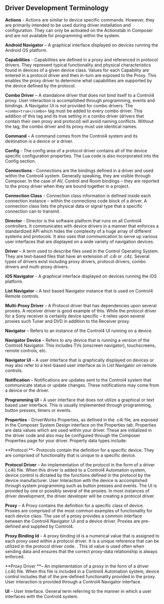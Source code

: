 ## Driver Development Terminology

**Actions** - Actions are similar to device specific commands. However, they are primarily intended to be used during driver installation and configuration. They can only be activated on the Actionstab in Composer and are not available for programming within the system. 

**Android Navigator** – A graphical interface displayed on devices running the Android OS platform.

**Capabilities** - Capabilities are defined in a proxy and referenced in protocol drivers. They represent typical functionality and physical characteristics found in devices of a given device class. Values for each Capability are entered in a protocol driver and then in-turn are exposed to the Proxy.  This enables the proxy driver to determine what capabilities are supported by the device defined by the protocol.

**Combo Driver** – A standalone driver that does not bind itself to a Control4 proxy. User interaction is accomplished through programming, events and bindings. A Navigator UI is not provided for combo drivers. The `<combo>true</combo>` tag must be added to every combo driver. This addition of this tag and its true setting in a combo driver (drivers that contain their own proxy and protocol) will avoid naming conflicts. Without the tag, the combo driver and its proxy must use identical names.

**Command** – A command comes from the Control4 system and its destination is a device or a driver.

**Config** - The config area of a protocol driver contains all of the device specific configuration properties.  The Lua code is also incorporated into the Config section.

**Connections** - Connections are the bindings defined in a driver and used within the Control4 system. Generally speaking, they are visible through Composer. In the case of AV, Control and Room bindings – they are reported to the proxy driver when they are bound together in a project.

**Connection Class** - Connection class information is defined inside each connection instance – within the connections code block of a driver. A connection class lists the physical data or signal type that a specific connection can to transmit.

**Director** - Director is the software platform that runs on all Control4 controllers. It communicates with device drivers in a manner that enforces a standardized API which hides the complexity of a huge array of different systems and protocols. It also uses that communication to serve up various user interfaces that are displayed on a wide variety of navigation devices.

**Driver** – A term used to describe files used in the Control Operating System. They are text-based files that have an extension of .c4i or .c4z. Several types of drivers exist including proxy drivers, protocol drivers, combo drivers and multi-proxy drivers.

**iOS Navigator** - A graphical interface displayed on devices running the iOS platform.

**List Navigator** – A text based Navigator instance that is used on Control4 Remote controls.

**Multi-Proxy Driver** – A Protocol driver that has dependencies upon several proxies. A receiver driver is good example of this. While the protocol driver for a Sony receiver is certainly device specific – it relies upon several proxies such Tuner and DVD in addition to the Receiver proxy.

**Navigator** – Refers to an instance of the Control4 UI running on a device.

**Navigator Device** – Refers to any device that is running a version of the Control4 Navigator. This includes TVs (onscreen navigator), touchscreens, remote controls, etc.

**Navigator UI** – A user interface that is graphically displayed on devices or may also refer to a text-based user interface as in List Navigator on remote controls.

**Notification** – Notifications are updates sent to the Control4 system that communicate status or update changes. These notifications may come from a device or the driver.

**Programming UI** – A user interface that does not utilize a graphical or text based user interface. This is usually implemented through programming, button presses, timers or events.

**Properties** - DriverWorks Properties, as defined in the .c4i file, are exposed in the Composer System Design interface on the Properties tab. Properties are data values which are used within your driver. These are initialized in the driver code and also may be configured through the Composer Properties page for your driver. Property data types include:

**Protocol **– Protocols contain the definition for a specific device. They are comprised of functionality that is unique to a specific device.

**Protocol Driver** – An implementation of the protocol in the form of a driver (.c4i) file. When this driver is added to a Control4 Automation system, device control is dictated by the functions defined in the protocol by the device manufacturer. User Interaction with the device is accomplished through system programming such as button presses and events. The UI is provided by one or possibly several of the proxies. In most instances of driver development, the driver developer will be creating a protocol driver.

**Proxy** – A Proxy contains the definition for a specific class of device. Proxies are comprised of the most common examples of functionality for each device class. The use of a proxy provides a common interface between the Control4 Navigator UI and a device driver. Proxies are pre-defined and supplied by Control4.

**Proxy Binding Id** - A proxy binding id is a numerical value that is assigned to each proxy used within a protocol driver. It is a unique reference that can be utilized in the protocol driver code. . This id value is used often when sending data and ensures that the correct proxy-data relationship is always enforced.

**Proxy Driver **– An implementation of a proxy in the form of a driver (.c4i) file. When this file is included in a Control4 Automation system, device control includes that of the pre-defined functionality provided in the proxy. User interaction is provided through a Control4 Navigator interface.

**UI** – User Interface. General term referring to the manner in which a user interfaces with the Control4 system.